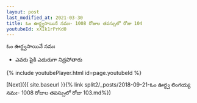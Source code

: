 ```yaml
---
layout: post
last_modified_at: 2021-03-30
title: ఓం ఊర్ధ్వసాయినే నమః- 1008 రోజుల తపస్సులో రోజు 104
youtubeId: xXIk1rPrKd0
---
```

 
 
 ఓం ఊర్ధ్వసాయినే నమః  
 
 -  ఎవరు పైకి ఎదురుగా నిద్రపోతారు 
 
  
 
  
 
 
 
 
 
 


{% include youtubePlayer.html id=page.youtubeId %}
 
[Next]({{ site.baseurl }}{% link  split2/_posts/2018-09-21-ఓం ఊర్ధ్వ లింగయ్య నమః- 1008 రోజుల తపస్సులో రోజు 103.md%})
 
